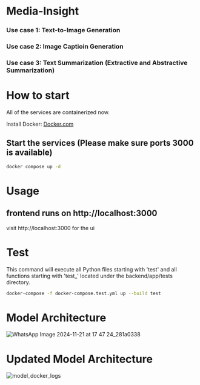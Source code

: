 # Media-Insight
### Use case 1: Text-to-Image Generation
### Use case 2: Image Captioin Generation
### Use case 3: Text Summarization (Extractive and Abstractive Summarization)


# How to start
All of the services are containerized now.

Install Docker: [Docker.com](https://www.docker.com/)

## Start the services (Please make sure ports 3000 is available)

```sh
docker compose up -d
```


# Usage

## frontend runs on http://localhost:3000
visit http://localhost:3000 for the ui


# Test
This command will execute all Python files starting with 'test' and all functions starting with 'test_' located under the backend/app/tests directory.
```sh
docker-compose -f docker-compose.test.yml up --build test
```

# Model Architecture

![WhatsApp Image 2024-11-21 at 17 47 24_281a0338](https://github.com/user-attachments/assets/a24dc39a-049a-4161-912f-ed8b7efddfd2)

# Updated Model Architecture

![model_docker_logs](https://github.com/user-attachments/assets/30cf2abe-e7db-4055-b4b1-3985d1b2c2b8)



